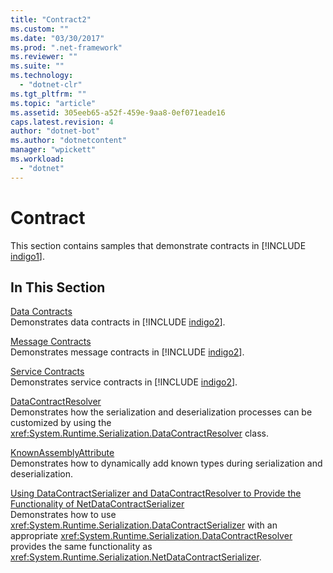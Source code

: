 ```yaml
---
title: "Contract2"
ms.custom: ""
ms.date: "03/30/2017"
ms.prod: ".net-framework"
ms.reviewer: ""
ms.suite: ""
ms.technology: 
  - "dotnet-clr"
ms.tgt_pltfrm: ""
ms.topic: "article"
ms.assetid: 305eeb65-a52f-459e-9aa8-0ef071eade16
caps.latest.revision: 4
author: "dotnet-bot"
ms.author: "dotnetcontent"
manager: "wpickett"
ms.workload: 
  - "dotnet"
---
```

# Contract
This section contains samples that demonstrate contracts in [!INCLUDE [indigo1](../../../../includes/indigo1-md.md)].  
  
## In This Section  
 [Data Contracts](../../../../docs/framework/wcf/samples/data-contracts.md)  
 Demonstrates data contracts in [!INCLUDE [indigo2](../../../../includes/indigo2-md.md)].  
  
 [Message Contracts](../../../../docs/framework/wcf/samples/message-contracts.md)  
 Demonstrates message contracts in [!INCLUDE [indigo2](../../../../includes/indigo2-md.md)].  
  
 [Service Contracts](../../../../docs/framework/wcf/samples/service-contracts.md)  
 Demonstrates service contracts in [!INCLUDE [indigo2](../../../../includes/indigo2-md.md)].  
  
 [DataContractResolver](../../../../docs/framework/wcf/samples/datacontractresolver.md)  
 Demonstrates how the serialization and deserialization processes can be customized by using the <xref:System.Runtime.Serialization.DataContractResolver> class.  
  
 [KnownAssemblyAttribute](../../../../docs/framework/wcf/samples/knownassemblyattribute.md)  
 Demonstrates how to dynamically add known types during serialization and deserialization.  
  
 [Using DataContractSerializer and DataContractResolver to Provide the Functionality of NetDataContractSerializer](../../../../docs/framework/wcf/samples/datacontractserializer-datacontractresolver-netdatacontractserializer.md)  
 Demonstrates how to use <xref:System.Runtime.Serialization.DataContractSerializer> with an appropriate <xref:System.Runtime.Serialization.DataContractResolver> provides the same functionality as <xref:System.Runtime.Serialization.NetDataContractSerializer>.
